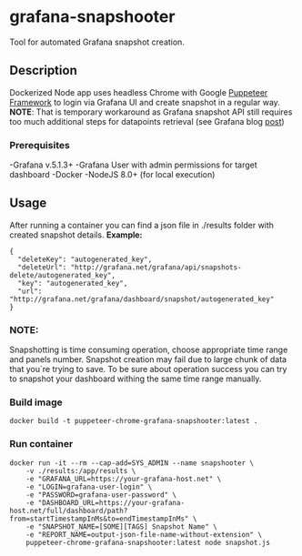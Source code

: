 # grafana-snapshooter
Tool for automated Grafana snapshot creation.

## Description
Dockerized Node app uses headless Chrome with Google [Puppeteer Framework](https://github.com/puppeteer/puppeteer/blob/master/docs/api.md) to login via Grafana UI and create snapshot in a regular way.
__NOTE__: That is temporary workaround as Grafana snapshot API still requires too much additional steps for datapoints retrieval (see Grafana blog [post](https://community.grafana.com/t/snapshot-api-how-to-get-the-data/2424/2))
### Prerequisites 
-Grafana v.5.1.3+
-Grafana User with admin permissions for target dashboard
-Docker
-NodeJS 8.0+ (for local execution)

## Usage
After running a container you can find a json file in ./results folder with created snapshot details.
__Example:__
 ```
 {
   "deleteKey": "autogenerated_key",
   "deleteUrl": "http://grafana.net/grafana/api/snapshots-delete/autogenerated_key",
   "key": "autogenerated_key",
   "url": "http://grafana.net/grafana/dashboard/snapshot/autogenerated_key"
 }
 ```

### NOTE:
Snapshotting is time consuming operation, choose appropriate time range and panels number.
Snapshot creation may fail due to large chunk of data that you`re trying to save.
To be sure about operation success you can try to snapshot your dashboard withing the same time range manually.  

### Build image
```docker build -t puppeteer-chrome-grafana-snapshooter:latest .```

### Run container
```
docker run -it --rm --cap-add=SYS_ADMIN --name snapshooter \
    -v ./results:/app/results \
    -e "GRAFANA_URL=https://your-grafana-host.net" \
    -e "LOGIN=grafana-user-login" \
    -e "PASSWORD=grafana-user-password" \
    -e "DASHBOARD_URL=https://your-grafana-host.net/full/dashboard/path?from=startTimestampInMs&to=endTimestampInMs" \
    -e "SNAPSHOT_NAME=[SOME][TAGS] Snapshot Name" \
    -e "REPORT_NAME=output-json-file-name-without-extension" \
    puppeteer-chrome-grafana-snapshooter:latest node snapshot.js
```

